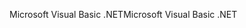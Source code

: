 <span data-ttu-id="feb31-101">Microsoft Visual Basic .NET</span><span class="sxs-lookup"><span data-stu-id="feb31-101">Microsoft Visual Basic .NET</span></span>